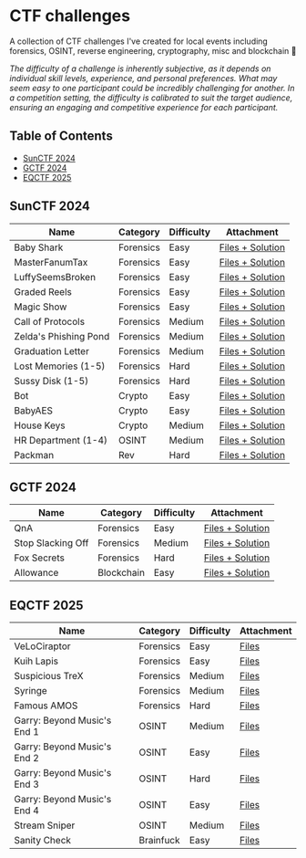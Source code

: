 # CTF challenges
A collection of CTF challenges I've created for local events including forensics, OSINT, reverse engineering, cryptography, misc and blockchain 🚩

*The difficulty of a challenge is inherently subjective, as it depends on individual skill levels, experience, and personal preferences. What may seem easy to one participant could be incredibly challenging for another. In a competition setting, the difficulty is calibrated to suit the target audience, ensuring an engaging and competitive experience for each participant.*

## Table of Contents
- [SunCTF 2024](#sunctf-2024)
- [GCTF 2024](#gctf-2024)
- [EQCTF 2025](#eqctf-2025)

## SunCTF 2024 
|Name|Category|Difficulty|Attachment|
|---|---|---|---|
|Baby Shark|Forensics|Easy|[Files + Solution](sunway-ctf-2024/forensics_babyshark/)|
|MasterFanumTax|Forensics|Easy|[Files + Solution](sunway-ctf-2024/forensics_masterfanumtax/)|
|LuffySeemsBroken|Forensics|Easy|[Files + Solution](sunway-ctf-2024/forensics_luffyseemsbroken/)|
|Graded Reels|Forensics|Easy|[Files + Solution](sunway-ctf-2024/forensics_graded-reels/)|
|Magic Show|Forensics|Easy|[Files + Solution](sunway-ctf-2024/forensics_magic-show/)|
|Call of Protocols|Forensics|Medium|[Files + Solution](sunway-ctf-2024/forensics_call-of-protocols/)|
|Zelda's Phishing Pond|Forensics|Medium|[Files + Solution](sunway-ctf-2024/forensics_zeldas-phishing-pond/)|
|Graduation Letter|Forensics|Medium|[Files + Solution](sunway-ctf-2024/forensics_graduation-letter/)|
|Lost Memories (1-5)|Forensics|Hard|[Files + Solution](sunway-ctf-2024/forensics_lost-memories/)|
|Sussy Disk (1-5)|Forensics|Hard|[Files + Solution](sunway-ctf-2024/forensics_sussy-disk/)|
|Bot|Crypto|Easy|[Files + Solution](sunway-ctf-2024/crypto_bot/)|
|BabyAES|Crypto|Easy|[Files + Solution](sunway-ctf-2024/crypto_babyaes/)|
|House Keys|Crypto|Medium|[Files + Solution](sunway-ctf-2024/crypto_house-keys/)|
|HR Department (1-4)|OSINT|Medium|[Files + Solution](sunway-ctf-2024/osint_hr-department/)|
|Packman|Rev|Hard|[Files + Solution](sunway-ctf-2024/rev_packman/)|

## GCTF 2024
|Name|Category|Difficulty|Attachment|
|---|---|---|---|
|QnA|Forensics|Easy|[Files + Solution](girls-in-ctf-2024/forensics_qna/)|
|Stop Slacking Off|Forensics|Medium|[Files + Solution](girls-in-ctf-2024/forensics_stop-slacking-off/)|
|Fox Secrets|Forensics|Hard|[Files + Solution](girls-in-ctf-2024/forensics_fox-secrets/)|
|Allowance|Blockchain|Easy|[Files + Solution](girls-in-ctf-2024/blockchain_allowance/)|

## EQCTF 2025
|Name|Category|Difficulty|Attachment|
|---|---|---|---|
|VeLoCiraptor|Forensics|Easy|[Files](equilibrium-ctf-2025/forensics_velociraptor/)|
|Kuih Lapis|Forensics|Easy|[Files](equilibrium-ctf-2025/forensics_kuih-lapis/)|
|Suspicious TreX|Forensics|Medium|[Files](equilibrium-ctf-2025/forensics_suspicious-trex/)|
|Syringe|Forensics|Medium|[Files](equilibrium-ctf-2025/forensics_syringe/)|
|Famous AMOS|Forensics|Hard|[Files](equilibrium-ctf-2025/forensics_famous-amos/)|
|Garry: Beyond Music's End 1|OSINT|Medium|[Files](equilibrium-ctf-2025/osint_garry1/)|
|Garry: Beyond Music's End 2|OSINT|Easy|[Files](equilibrium-ctf-2025/osint_garry2/)|
|Garry: Beyond Music's End 3|OSINT|Hard|[Files](equilibrium-ctf-2025/osint_garry3/)|
|Garry: Beyond Music's End 4|OSINT|Easy|[Files](equilibrium-ctf-2025/osint_garry4/)|
|Stream Sniper|OSINT|Medium|[Files](equilibrium-ctf-2025/osint_stream-sniper/)|
|Sanity Check|Brainfuck|Easy|[Files](equilibrium-ctf-2025/brainfuck_sanity-check/)|
